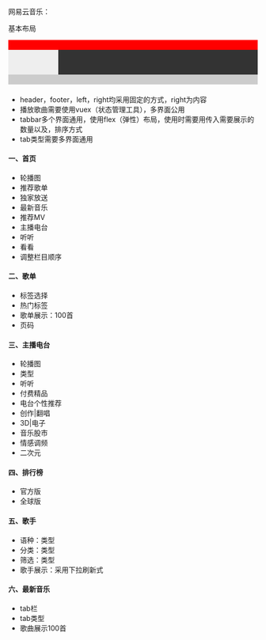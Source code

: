 网易云音乐：

基本布局

<div style="width:100%; height:20px; background:red;" > </div>
<div style="width:100%; height:50px; background:#fff;" >
<div style="width:20%; height:50px; background:#eee; float:left;" > </div>
<div style="width:80%; height:50px; background:#333; float:right;" > </div>
</div>
<div style="width:100%; height:20px; background:#ccc;" > </div>

#### 

- header，footer，left，right均采用固定的方式，right为内容
- 播放歌曲需要使用vuex（状态管理工具），多界面公用
- tabbar多个界面通用，使用flex（弹性）布局，使用时需要用传入需要展示的数量以及，排序方式
- tab类型需要多界面通用



#### 一、首页

- 轮播图
- 推荐歌单
- 独家放送
- 最新音乐
- 推荐MV
- 主播电台
- 听听
- 看看
- 调整栏目顺序

#### 二、歌单

- 标签选择
- 热门标签
- 歌单展示：100首
- 页码

#### 三、主播电台

- 轮播图
- 类型
- 听听
- 付费精品
- 电台个性推荐
- 创作|翻唱
- 3D|电子
- 音乐股市
- 情感调频
- 二次元

#### 四、排行榜

- 官方版
- 全球版

#### 五、歌手

- 语种：类型
- 分类：类型
- 筛选：类型
- 歌手展示：采用下拉刷新式

#### 六、最新音乐

- tab栏
- tab类型
- 歌曲展示100首



